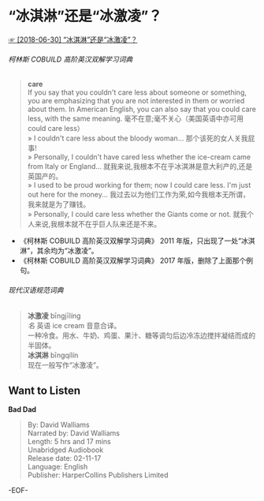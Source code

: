 # “冰淇淋”还是“冰激凌”？  
  
[☞ [2018-06-30] “冰淇淋”还是“冰激凌”？ ](https://mp.weixin.qq.com/s/Xlmzh6pDpAbPZI77EhKasg)    
  
###### 柯林斯 COBUILD 高阶英汉双解学习词典  
>**care**  
If you say that you couldn't care less about someone or something, you are emphasizing that you are not interested in them or worried about them. In American English, you can also say that you could care less, with the same meaning. 毫不在意;毫不关心（美国英语中亦可用could care less）  
» I couldn't care less about the bloody woman... 那个该死的女人关我屁事!  
» Personally, I couldn't have cared less whether the ice-cream came from Italy or England...  就我来说,我根本不在乎冰淇淋是意大利产的,还是英国产的。  
» I used to be proud working for them; now I could care less. I'm just out here for the money...  我过去以为他们工作为荣,如今我根本无所谓，我来就是为了赚钱。  
» Personally, I could care less whether the Giants come or not. 就我个人来说,我根本就不在乎巨人队来还是不来。  
  
- 《柯林斯 COBUILD 高阶英汉双解学习词典》 2011 年版，只出现了一处“冰淇淋”，其余均为“冰激凌”。  
- 《柯林斯 COBUILD 高阶英汉双解学习词典》 2017 年版，删除了上面那个例句。  
  
  
###### 现代汉语规范词典  
>**冰激凌** bīngjīlíng  
*名* 英语 ice cream 音意合译。  
一种冷食。用水、牛奶、鸡蛋、果汁、糖等调匀后边冷冻边搅拌凝结而成的半固体。  
**冰淇淋** bīngqílín  
现在一般写作“冰激凌”。  
  
## Want to Listen  
**Bad Dad**  
>By: David Walliams  
Narrated by: David Walliams  
Length: 5 hrs and 17 mins  
Unabridged Audiobook  
Release date: 02-11-17  
Language: English  
Publisher: HarperCollins Publishers Limited  
  
-EOF-  
